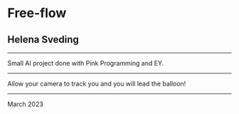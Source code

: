 # Free-flow
## Helena Sveding
***
Small AI project done with Pink Programming and EY.
***
Allow your camera to track you and you will lead the balloon!
***
March 2023
